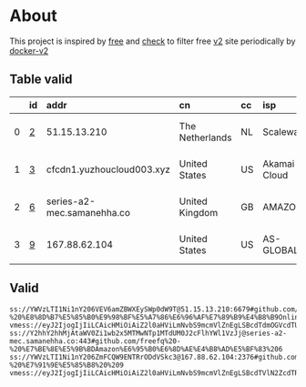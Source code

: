 
# About

This project is inspired by [free](https://github.com/freefq/free) and [check](https://github.com/yeahwu/check) to filter free [v2](https://github.com/v2fly/v2ray-core) site periodically by [docker-v2](https://hub.docker.com/r/v2ray/official)

    

## Table valid
|    | id                 | addr                       | cn              | cc   | isp                    | ip             | chatgpt          |
|---:|:-------------------|:---------------------------|:----------------|:-----|:-----------------------|:---------------|:-----------------|
|  0 | [2](config/2.json) | 51.15.13.210               | The Netherlands | NL   | Scaleway S.a.s.        | 51.15.13.210   | Yes (Region: GB) |
|  1 | [3](config/3.json) | cfcdn1.yuzhoucloud003.xyz  | United States   | US   | Akamai Connected Cloud | 173.230.157.21 | Yes (Region: US) |
|  2 | [6](config/6.json) | series-a2-mec.samanehha.co | United Kingdom  | GB   | AMAZON-02              | 13.40.181.177  | Yes (Region: GB) |
|  3 | [9](config/9.json) | 167.88.62.104              | United States   | US   | AS-GLOBALTELEHOST      | 167.88.62.104  | Yes (Region: US) |

## Valid
```
ss://YWVzLTI1Ni1nY206VEV6amZBWXEySWp0dW9T@51.15.13.210:6679#github.com/freefq%20-%20%E8%8D%B7%E5%85%B0%E9%98%BF%E5%A7%86%E6%96%AF%E7%89%B9%E4%B8%B9Online%20S.A.S%202
vmess://eyJ2IjogIjIiLCAicHMiOiAiZ2l0aHViLmNvbS9mcmVlZnEgLSBcdTdmOGVcdTU2ZmRDbG91ZEZsYXJlXHU1MTZjXHU1M2Y4Q0ROXHU4MjgyXHU3MGI5IDMiLCAiYWRkIjogImNmY2RuMS55dXpob3VjbG91ZDAwMy54eXoiLCAicG9ydCI6IDIwNTIsICJpZCI6ICI0ZWZmMzc5Mi02MDc4LTRhZDEtYWEzMS03NzcyODMwYzc4YWMiLCAiYWlkIjogMCwgInNjeSI6ICJhdXRvIiwgIm5ldCI6ICJ3cyIsICJob3N0IjogImh1emZ4cWRndXMxLnp2aGRlYW9mLnh5eiIsICJwYXRoIjogIi92aWRlby9McFBQOFFOQyIsICJ0bHMiOiAiIn0=
ss://Y2hhY2hhMjAtaWV0Zi1wb2x5MTMwNTp1MTdUM0J2cFlhYWl1VzJj@series-a2-mec.samanehha.co:443#github.com/freefq%20-%20%E7%BE%8E%E5%9B%BDAmazon%E6%95%B0%E6%8D%AE%E4%B8%AD%E5%BF%83%206
ss://YWVzLTI1Ni1nY206ZmFCQW9ENTRrODdVSkc3@167.88.62.104:2376#github.com/freefq%20-%20%E7%91%9E%E5%85%B8%20%209
vmess://eyJ2IjogIjIiLCAicHMiOiAiZ2l0aHViLmNvbS9mcmVlZnEgLSBcdTVlN2ZcdTRlMWNcdTc3MDFcdTc5ZmJcdTUyYTggMTEiLCAiYWRkIjogImRhdGEtdXMtdjEuc2h3amZrdy5jbiIsICJwb3J0IjogIjIwNDAxIiwgImFpZCI6IDAsICJzY3kiOiAiYXV0byIsICJuZXQiOiAid3MiLCAidHlwZSI6ICJub25lIiwgInRscyI6ICIiLCAiaWQiOiAiYjE0NzhlMjQtNDkxNi0zYWJlLThmMTctMTU5MzEwMTJlY2JlIiwgInNuaSI6ICIiLCAiaG9zdCI6ICJkYXRhLXVzLXYxLnNod2pma3cuY24iLCAicGF0aCI6ICIvZGViaWFuIn0=
```

